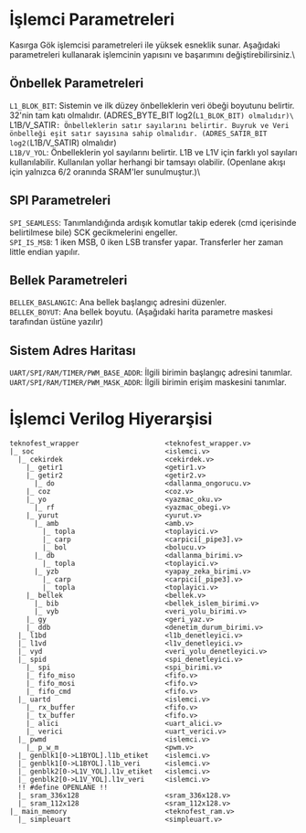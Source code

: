 # İşlemci Parametreleri

Kasırga Gök işlemcisi parametreleri ile yüksek esneklik sunar. Aşağıdaki parametreleri kullanarak işlemcinin yapısını ve başarımını değiştirebilirsiniz.\

## Önbellek Parametreleri

`L1_BLOK_BIT`: Sistemin ve ilk düzey önbelleklerin veri öbeği boyutunu belirtir. 32'nin tam katı olmalıdır. (ADRES_BYTE_BIT log2(`L1_BLOK_BIT) olmalıdır)\
`L1B/V_SATIR`: Önbelleklerin satır sayılarını belirtir. Buyruk ve Veri önbelleği eşit satır sayısına sahip olmalıdır. (ADRES_SATIR_BIT log2(`L1B/V_SATIR) olmalıdır)\
`L1B/V_YOL`: Önbelleklerin yol sayılarını belirtir. L1B ve L1V için farklı yol sayıları kullanılabilir. Kullanılan yollar herhangi bir tamsayı olabilir. (Openlane akışı için yalnızca 6/2 oranında SRAM'ler sunulmuştur.)\

## SPI Parametreleri

`SPI_SEAMLESS`: Tanımlandığında ardışık komutlar takip ederek (cmd içerisinde belirtilmese bile) SCK gecikmelerini engeller.\
`SPI_IS_MSB`: 1 iken MSB, 0 iken LSB transfer yapar. Transferler her zaman little endian yapılır.

## Bellek Parametreleri

`BELLEK_BASLANGIC`: Ana bellek başlangıç adresini düzenler.\
`BELLEK_BOYUT`: Ana bellek boyutu. (Aşağıdaki harita parametre maskesi tarafından üstüne yazılır)

## Sistem Adres Haritası

`UART/SPI/RAM/TIMER/PWM_BASE_ADDR`: İlgili birimin başlangıç adresini tanımlar.
`UART/SPI/RAM/TIMER/PWM_MASK_ADDR`: İlgili birimin erişim maskesini tanımlar.

# İşlemci Verilog Hiyerarşisi

```
teknofest_wrapper                     <teknofest_wrapper.v>
|_ soc                                <islemci.v>
  |_ cekirdek                         <cekirdek.v>
    |_ getir1                         <getir1.v>
    |_ getir2                         <getir2.v>
      |_ do                           <dallanma_ongorucu.v>
    |_ coz                            <coz.v>
    |_ yo                             <yazmac_oku.v>
      |_ rf                           <yazmac_obegi.v>
    |_ yurut                          <yurut.v>
      |_ amb                          <amb.v>
        |_ topla                      <toplayici.v>
        |_ carp                       <carpici[_pipe3].v>
        |_ bol                        <bolucu.v>
      |_ db                           <dallanma_birimi.v>
        |_ topla                      <toplayici.v>
      |_ yzb                          <yapay_zeka_birimi.v>
        |_ carp                       <carpici[_pipe3].v>
        |_ topla                      <toplayici.v>
    |_ bellek                         <bellek.v>
      |_ bib                          <bellek_islem_birimi.v>
      |_ vyb                          <veri_yolu_birimi.v>
    |_ gy                             <geri_yaz.v>
    |_ ddb                            <denetim_durum_birimi.v>
  |_ l1bd                             <l1b_denetleyici.v>
  |_ l1vd                             <l1v_denetleyici.v>
  |_ vyd                              <veri_yolu_denetleyici.v>
  |_ spid                             <spi_denetleyici.v>
    |_ spi                            <spi_birimi.v>
    |_ fifo_miso                      <fifo.v>
    |_ fifo_mosi                      <fifo.v>
    |_ fifo_cmd                       <fifo.v>
  |_ uartd                            <islemci.v>
    |_ rx_buffer                      <fifo.v>
    |_ tx_buffer                      <fifo.v>
    |_ alici                          <uart_alici.v>
    |_ verici                         <uart_verici.v>
  |_ pwmd                             <islemci.v>
    |_ p_w_m                          <pwm.v>
  |_ genblk1[0->L1BYOL].l1b_etiket    <islemci.v>
  |_ genblk1[0->L1BYOL].l1b_veri      <islemci.v>
  |_ genblk2[0->L1V_YOL].l1v_etiket   <islemci.v>
  |_ genblk2[0->L1V_YOL].l1v_veri     <islemci.v>
  !! #define OPENLANE !!
  |_ sram_336x128                     <sram_336x128.v> 
  |_ sram_112x128                     <sram_112x128.v>
|_ main_memory                        <teknofest_ram.v>
  |_ simpleuart                       <simpleuart.v>
  
```

